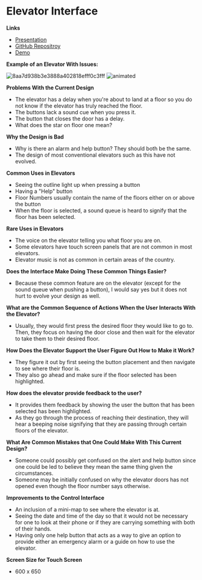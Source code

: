 # Elevator Interface

**Links**
- [Presentation](https://hsaeed20.github.io/Elevator_Interface/)
- [GitHub Repositroy](https://github.com/hsaeed20/Elevator_Interface)
- [Demo](https://hsaeed20.github.io/Elevator_Interface/Haroon's_Elevator_Interface/)

**Example of an Elevator With Issues:**


![8aa7d938b3e3888a402818efff0c3fff](https://user-images.githubusercontent.com/44040174/65103112-d005bb80-d992-11e9-8de1-4a1b387213c4.jpg)
![animated](https://user-images.githubusercontent.com/44040174/65102880-1f97b780-d992-11e9-8108-982cd6f3a177.GIF)

**Problems With the Current Design**
- The elevator has a delay when you're about to land at a floor so you do not know if the elevator has truly reached the floor. 
- The buttons lack a sound cue when you press it. 
- The button that closes the door has a delay.
- What does the star on floor one mean?

**Why the Design is Bad**
- Why is there an alarm and help button? They should both be the same.
- The design of most conventional elevators such as this have not evolved. 

**Common Uses in Elevators**
- Seeing the outline light up when pressing a button
- Having a "Help" button
- Floor Numbers usually contain the name of the floors either on or above the button
- When the floor is selected, a sound queue is heard to signify that the floor has been selected. 

**Rare Uses in Elevators**
- The voice on the elevator telling you what floor you are on.
- Some elevators have touch screen panels that are not common in most elevators.
- Elevator music is not as common in certain areas of the country. 

**Does the Interface Make Doing These Common Things Easier?** 
- Because these common feature are on the elevator (except for the sound queue when pushing a button), I would say yes but it does not hurt to evolve your design as well. 

**What are the Common Sequence of Actions When the User Interacts With the Elevator?**
- Usually, they would first press the desired floor they would like to go to. Then, they focus on having the door close and then wait for the elevator to take them to their desired floor. 

**How Does the Elevator Support the User Figure Out How to Make it Work?**
- They figure it out by first seeing the button placement and then navigate to see where their floor is.
- They also go ahead and make sure if the floor selected has been highlighted. 

**How does the elevator provide feedback to the user?**
- It provides them feedback by showing the user the button that has been selected has been highlighted. 
- As they go through the process of reaching their destination, they will hear a beeping noise signifying that they are passing through certain floors of the elevator.  

**What Are Common Mistakes that One Could Make With This Current Design?**
- Someone could possibly get confused on the alert and help button since one could be led to believe they mean the same thing given the circumstances.
- Someone may be initially confused on why the elevator doors has not opened even though the floor number says otherwise. 

**Improvements to the Control Interface**
- An inclusion of a mini-map to see where the elevator is at.
- Seeing the date and time of the day so that it would not be necessary for one to look at their phone or if they are carrying something with both of their hands.
- Having only one help button that acts as a way to give an option to provide either an emergency alarm or a guide on how to use the elevator. 

**Screen Size for Touch Screen**
-  600 x 650
